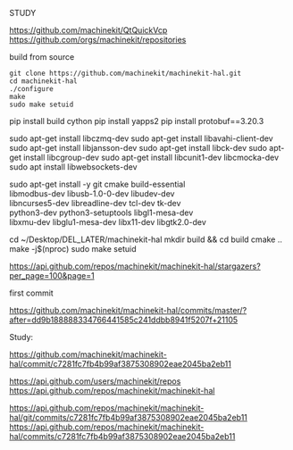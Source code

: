 




STUDY

https://github.com/machinekit/QtQuickVcp
https://github.com/orgs/machinekit/repositories








build from source


```
git clone https://github.com/machinekit/machinekit-hal.git
cd machinekit-hal
./configure
make
sudo make setuid
```

pip install build cython
pip install yapps2
pip install protobuf==3.20.3


sudo apt-get install libczmq-dev
sudo apt-get install libavahi-client-dev
sudo apt-get install libjansson-dev
sudo apt-get install libck-dev
sudo apt-get install libcgroup-dev
sudo apt-get install libcunit1-dev libcmocka-dev
sudo apt install libwebsockets-dev




sudo apt-get install -y git cmake build-essential \
  libmodbus-dev libusb-1.0-0-dev libudev-dev \
  libncurses5-dev libreadline-dev tcl-dev tk-dev \
  python3-dev python3-setuptools libgl1-mesa-dev \
  libxmu-dev libglu1-mesa-dev libx11-dev libgtk2.0-dev

cd ~/Desktop/DEL_LATER/machinekit-hal
mkdir build && cd build
cmake ..
make -j$(nproc)
sudo make setuid








https://api.github.com/repos/machinekit/machinekit-hal/stargazers?per_page=100&page=1


first commit

https://github.com/machinekit/machinekit-hal/commits/master/?after=dd9b188888334766441585c241ddbb8941f5207f+21105



Study:

https://github.com/machinekit/machinekit-hal/commit/c7281fc7fb4b99af3875308902eae2045ba2eb11





https://api.github.com/users/machinekit/repos
https://api.github.com/repos/machinekit/machinekit-hal

https://api.github.com/repos/machinekit/machinekit-hal/git/commits/c7281fc7fb4b99af3875308902eae2045ba2eb11
https://api.github.com/repos/machinekit/machinekit-hal/commits/c7281fc7fb4b99af3875308902eae2045ba2eb11
